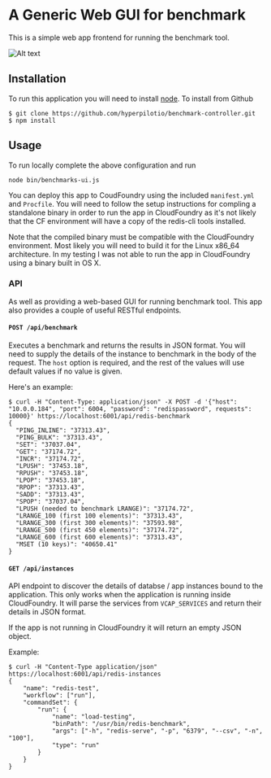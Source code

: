 # A Generic Web GUI for benchmark

This is a simple web app frontend for running the benchmark tool.



![Alt text](https://raw.githubusercontent.com/compybara/redis-benchmarks-ui/master/screenshots/benchmarks-ui.png)

## Installation

To run this application you will need to install [node](https://nodejs.org/en/download/).
To install from Github

    $ git clone https://github.com/hyperpilotio/benchmark-controller.git
    $ npm install

## Usage

To run locally complete the above configuration and run

    node bin/benchmarks-ui.js

You can deploy this app to CoudFoundry using the included `manifest.yml` and `Procfile`. You will need to follow the
setup instructions for compling a standalone binary in order to run the app in CloudFoundry as it's not likely that the
CF environment will have a copy of the redis-cli tools installed.

Note that the compiled binary must be compatible with the CloudFoundry environment. Most likely you will need to build
it for the Linux x86_64 architecture. In my testing I was not able to run the app in CloudFoundry using a binary built
in OS X.


### API

As well as providing a web-based GUI for running benchmark tool. This app also provides a couple of useful RESTful
endpoints.

#### `POST /api/benchmark`

Executes a benchmark and returns the results in JSON format.
You will need to supply the details of the instance to benchmark in the body of the request. The `host` option is
required, and the rest of the values will use default values if no value is given.

Here's an example:

    $ curl -H "Content-Type: application/json" -X POST -d '{"host": "10.0.0.184", "port": 6004, "password": "redispassword", requests": 10000}' https://localhost:6001/api/redis-benchmark
    {
      "PING_INLINE": "37313.43",
      "PING_BULK": "37313.43",
      "SET": "37037.04",
      "GET": "37174.72",
      "INCR": "37174.72",
      "LPUSH": "37453.18",
      "RPUSH": "37453.18",
      "LPOP": "37453.18",
      "RPOP": "37313.43",
      "SADD": "37313.43",
      "SPOP": "37037.04",
      "LPUSH (needed to benchmark LRANGE)": "37174.72",
      "LRANGE_100 (first 100 elements)": "37313.43",
      "LRANGE_300 (first 300 elements)": "37593.98",
      "LRANGE_500 (first 450 elements)": "37174.72",
      "LRANGE_600 (first 600 elements)": "37313.43",
      "MSET (10 keys)": "40650.41"
    }

#### `GET /api/instances`

API endpoint to discover the details of databse / app instances bound to the application. This only works when the application
is running inside CloudFoundry. It will parse the services from `VCAP_SERVICES` and return their details in JSON
format.

If the app is not running in CloudFoundry it will return an empty JSON object.

Example:

    $ curl -H "Content-Type application/json"  https://localhost:6001/api/redis-instances
    {
	    "name": "redis-test",
	    "workflow": ["run"],
	    "commandSet": {
		    "run": {
		    	"name": "load-testing",
		    	"binPath": "/usr/bin/redis-benchmark",
		    	"args": ["-h", "redis-serve", "-p", "6379", "--csv", "-n", "100"],
		    	"type": "run"
		    }
	    }
    }
